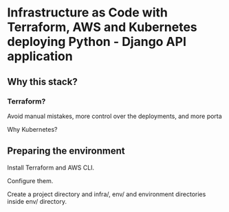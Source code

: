 # Infrastructure as Code with Terraform, AWS and Kubernetes deploying Python - Django API application

## Why this stack?

### Terraform?

Avoid manual mistakes, more control over the deployments, and more porta

Why Kubernetes?

## Preparing the environment

Install Terraform and AWS CLI.

Configure them.

Create a project directory and infra/, env/ and environment directories inside env/ directory.

